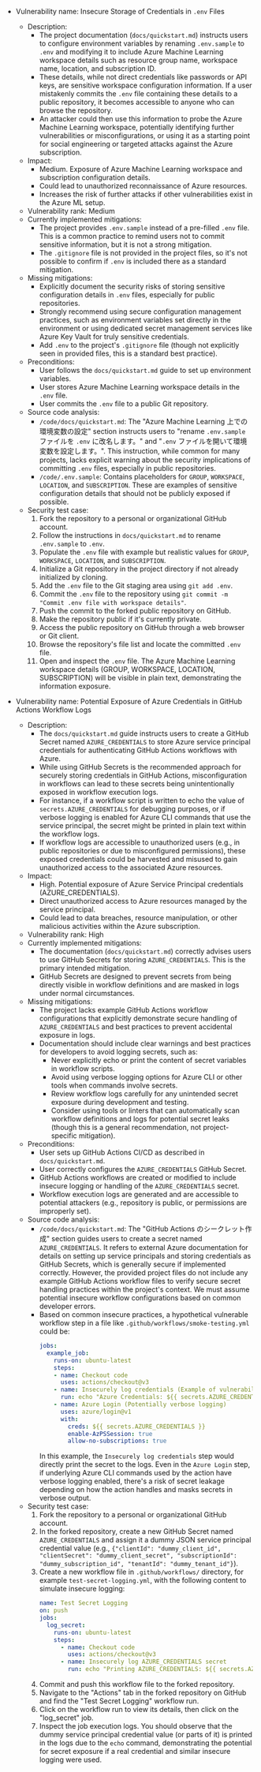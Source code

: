 - Vulnerability name: Insecure Storage of Credentials in `.env` Files
  - Description:
      - The project documentation (`docs/quickstart.md`) instructs users to configure environment variables by renaming `.env.sample` to `.env` and modifying it to include Azure Machine Learning workspace details such as resource group name, workspace name, location, and subscription ID.
      - These details, while not direct credentials like passwords or API keys, are sensitive workspace configuration information. If a user mistakenly commits the `.env` file containing these details to a public repository, it becomes accessible to anyone who can browse the repository.
      - An attacker could then use this information to probe the Azure Machine Learning workspace, potentially identifying further vulnerabilities or misconfigurations, or using it as a starting point for social engineering or targeted attacks against the Azure subscription.
  - Impact:
      - Medium. Exposure of Azure Machine Learning workspace and subscription configuration details.
      - Could lead to unauthorized reconnaissance of Azure resources.
      - Increases the risk of further attacks if other vulnerabilities exist in the Azure ML setup.
  - Vulnerability rank: Medium
  - Currently implemented mitigations:
      - The project provides `.env.sample` instead of a pre-filled `.env` file. This is a common practice to remind users not to commit sensitive information, but it is not a strong mitigation.
      - The `.gitignore` file is not provided in the project files, so it's not possible to confirm if `.env` is included there as a standard mitigation.
  - Missing mitigations:
      - Explicitly document the security risks of storing sensitive configuration details in `.env` files, especially for public repositories.
      - Strongly recommend using secure configuration management practices, such as environment variables set directly in the environment or using dedicated secret management services like Azure Key Vault for truly sensitive credentials.
      - Add `.env` to the project's `.gitignore` file (though not explicitly seen in provided files, this is a standard best practice).
  - Preconditions:
      - User follows the `docs/quickstart.md` guide to set up environment variables.
      - User stores Azure Machine Learning workspace details in the `.env` file.
      - User commits the `.env` file to a public Git repository.
  - Source code analysis:
      - `/code/docs/quickstart.md`:  The "Azure Machine Learning 上での環境変数の設定" section instructs users to "rename `.env.sample` ファイルを `.env` に改名します。" and "`.env` ファイルを開いて環境変数を設定します。". This instruction, while common for many projects, lacks explicit warning about the security implications of committing `.env` files, especially in public repositories.
      - `/code/.env.sample`: Contains placeholders for `GROUP`, `WORKSPACE`, `LOCATION`, and `SUBSCRIPTION`. These are examples of sensitive configuration details that should not be publicly exposed if possible.
  - Security test case:
      1. Fork the repository to a personal or organizational GitHub account.
      2. Follow the instructions in `docs/quickstart.md` to rename `.env.sample` to `.env`.
      3. Populate the `.env` file with example but realistic values for `GROUP`, `WORKSPACE`, `LOCATION`, and `SUBSCRIPTION`.
      4. Initialize a Git repository in the project directory if not already initialized by cloning.
      5. Add the `.env` file to the Git staging area using `git add .env`.
      6. Commit the `.env` file to the repository using `git commit -m "Commit .env file with workspace details"`.
      7. Push the commit to the forked public repository on GitHub.
      8. Make the repository public if it's currently private.
      9. Access the public repository on GitHub through a web browser or Git client.
      10. Browse the repository's file list and locate the committed `.env` file.
      11. Open and inspect the `.env` file. The Azure Machine Learning workspace details (GROUP, WORKSPACE, LOCATION, SUBSCRIPTION) will be visible in plain text, demonstrating the information exposure.

- Vulnerability name: Potential Exposure of Azure Credentials in GitHub Actions Workflow Logs
  - Description:
      - The `docs/quickstart.md` guide instructs users to create a GitHub Secret named `AZURE_CREDENTIALS` to store Azure service principal credentials for authenticating GitHub Actions workflows with Azure.
      - While using GitHub Secrets is the recommended approach for securely storing credentials in GitHub Actions, misconfiguration in workflows can lead to these secrets being unintentionally exposed in workflow execution logs.
      - For instance, if a workflow script is written to echo the value of `secrets.AZURE_CREDENTIALS` for debugging purposes, or if verbose logging is enabled for Azure CLI commands that use the service principal, the secret might be printed in plain text within the workflow logs.
      - If workflow logs are accessible to unauthorized users (e.g., in public repositories or due to misconfigured permissions), these exposed credentials could be harvested and misused to gain unauthorized access to the associated Azure resources.
  - Impact:
      - High. Potential exposure of Azure Service Principal credentials (AZURE_CREDENTIALS).
      - Direct unauthorized access to Azure resources managed by the service principal.
      - Could lead to data breaches, resource manipulation, or other malicious activities within the Azure subscription.
  - Vulnerability rank: High
  - Currently implemented mitigations:
      - The documentation (`docs/quickstart.md`) correctly advises users to use GitHub Secrets for storing `AZURE_CREDENTIALS`. This is the primary intended mitigation.
      - GitHub Secrets are designed to prevent secrets from being directly visible in workflow definitions and are masked in logs under normal circumstances.
  - Missing mitigations:
      - The project lacks example GitHub Actions workflow configurations that explicitly demonstrate secure handling of `AZURE_CREDENTIALS` and best practices to prevent accidental exposure in logs.
      - Documentation should include clear warnings and best practices for developers to avoid logging secrets, such as:
          - Never explicitly echo or print the content of secret variables in workflow scripts.
          - Avoid using verbose logging options for Azure CLI or other tools when commands involve secrets.
          - Review workflow logs carefully for any unintended secret exposure during development and testing.
          - Consider using tools or linters that can automatically scan workflow definitions and logs for potential secret leaks (though this is a general recommendation, not project-specific mitigation).
  - Preconditions:
      - User sets up GitHub Actions CI/CD as described in `docs/quickstart.md`.
      - User correctly configures the `AZURE_CREDENTIALS` GitHub Secret.
      - GitHub Actions workflows are created or modified to include insecure logging or handling of the `AZURE_CREDENTIALS` secret.
      - Workflow execution logs are generated and are accessible to potential attackers (e.g., repository is public, or permissions are improperly set).
  - Source code analysis:
      - `/code/docs/quickstart.md`: The "GitHub Actions のシークレット作成" section guides users to create a secret named `AZURE_CREDENTIALS`. It refers to external Azure documentation for details on setting up service principals and storing credentials as GitHub Secrets, which is generally secure if implemented correctly. However, the provided project files do not include any example GitHub Actions workflow files to verify secure secret handling practices within the project's context. We must assume potential insecure workflow configurations based on common developer errors.
      - Based on common insecure practices, a hypothetical vulnerable workflow step in a file like `.github/workflows/smoke-testing.yml` could be:
          ```yaml
          jobs:
            example_job:
              runs-on: ubuntu-latest
              steps:
              - name: Checkout code
                uses: actions/checkout@v3
              - name: Insecurely log credentials (Example of vulnerability)
                run: echo "Azure Credentials: ${{ secrets.AZURE_CREDENTIALS }}" # INSECURE - DO NOT DO THIS
              - name: Azure Login (Potentially verbose logging)
                uses: azure/login@v1
                with:
                  creds: ${{ secrets.AZURE_CREDENTIALS }}
                  enable-AzPSSession: true
                  allow-no-subscriptions: true
          ```
          In this example, the `Insecurely log credentials` step would directly print the secret to the logs. Even in the `Azure Login` step, if underlying Azure CLI commands used by the action have verbose logging enabled, there's a risk of secret leakage depending on how the action handles and masks secrets in verbose output.
  - Security test case:
      1. Fork the repository to a personal or organizational GitHub account.
      2. In the forked repository, create a new GitHub Secret named `AZURE_CREDENTIALS` and assign it a dummy JSON service principal credential value (e.g., `{"clientId": "dummy_client_id", "clientSecret": "dummy_client_secret", "subscriptionId": "dummy_subscription_id", "tenantId": "dummy_tenant_id"}`).
      3. Create a new workflow file in `.github/workflows/` directory, for example `test-secret-logging.yml`, with the following content to simulate insecure logging:
          ```yaml
          name: Test Secret Logging
          on: push
          jobs:
            log_secret:
              runs-on: ubuntu-latest
              steps:
                - name: Checkout code
                  uses: actions/checkout@v3
                - name: Insecurely log AZURE_CREDENTIALS secret
                  run: echo "Printing AZURE_CREDENTIALS: ${{ secrets.AZURE_CREDENTIALS }}"
          ```
      4. Commit and push this workflow file to the forked repository.
      5. Navigate to the "Actions" tab in the forked repository on GitHub and find the "Test Secret Logging" workflow run.
      6. Click on the workflow run to view its details, then click on the "log_secret" job.
      7. Inspect the job execution logs. You should observe that the dummy service principal credential value (or parts of it) is printed in the logs due to the `echo` command, demonstrating the potential for secret exposure if a real credential and similar insecure logging were used.